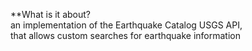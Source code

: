 **What is it about?   
an implementation of the Earthquake Catalog USGS API,   
that allows custom searches for earthquake information 
